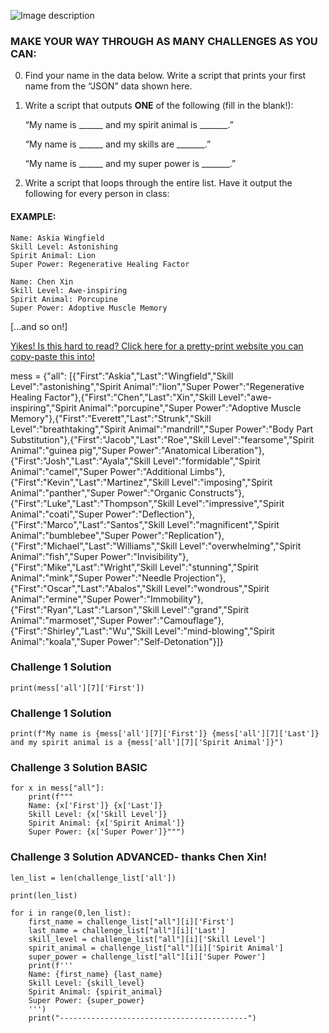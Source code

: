 
![Image description](https://github.com/csfeeser/TLG-Python/blob/master/skill%20level.png?raw=true)

### MAKE YOUR WAY THROUGH AS MANY CHALLENGES AS YOU CAN:

0. Find your name in the data below. Write a script that prints your first name from the “JSON” data shown here.

0. Write a script that outputs **ONE** of the following (fill in the blank!):

	“My name is ______ and my spirit animal is _______.”

	“My name is ______ and my skills are _______.”

	“My name is ______ and my super power is _______.” 


0. Write a script that loops through the entire list. Have it output the following for every person in class:

#### EXAMPLE:
	
    Name: Askia Wingfield
	Skill Level: Astonishing
	Spirit Animal: Lion
	Super Power: Regenerative Healing Factor
		
	Name: Chen Xin
	Skill Level: Awe-inspiring
	Spirit Animal: Porcupine
	Super Power: Adoptive Muscle Memory

[...and so on!]

[Yikes! Is this hard to read? Click here for a pretty-print website you can copy-paste this into!](https://jsonformatter.org/json-pretty-print)

mess = {"all": [{"First":"Askia","Last":"Wingfield","Skill Level":"astonishing","Spirit Animal":"lion","Super Power":"Regenerative Healing Factor"},{"First":"Chen","Last":"Xin","Skill Level":"awe-inspiring","Spirit Animal":"porcupine","Super Power":"Adoptive Muscle Memory"},{"First":"Everett","Last":"Strunk","Skill Level":"breathtaking","Spirit Animal":"mandrill","Super Power":"Body Part Substitution"},{"First":"Jacob","Last":"Roe","Skill Level":"fearsome","Spirit Animal":"guinea pig","Super Power":"Anatomical Liberation"},{"First":"Josh","Last":"Ayala","Skill Level":"formidable","Spirit Animal":"camel","Super Power":"Additional Limbs"},{"First":"Kevin","Last":"Martinez","Skill Level":"imposing","Spirit Animal":"panther","Super Power":"Organic Constructs"},{"First":"Luke","Last":"Thompson","Skill Level":"impressive","Spirit Animal":"coati","Super Power":"Deflection"},{"First":"Marco","Last":"Santos","Skill Level":"magnificent","Spirit Animal":"bumblebee","Super Power":"Replication"},{"First":"Michael","Last":"Williams","Skill Level":"overwhelming","Spirit Animal":"fish","Super Power":"Invisibility"},{"First":"Mike","Last":"Wright","Skill Level":"stunning","Spirit Animal":"mink","Super Power":"Needle Projection"},{"First":"Oscar","Last":"Abalos","Skill Level":"wondrous","Spirit Animal":"ermine","Super Power":"Immobility"},{"First":"Ryan","Last":"Larson","Skill Level":"grand","Spirit Animal":"marmoset","Super Power":"Camouflage"},{"First":"Shirley","Last":"Wu","Skill Level":"mind-blowing","Spirit Animal":"koala","Super Power":"Self-Detonation"}]}

### Challenge 1 Solution

    print(mess['all'][7]['First'])

### Challenge 1 Solution

    print(f"My name is {mess['all'][7]['First']} {mess['all'][7]['Last']} and my spirit animal is a {mess['all'][7]['Spirit Animal']}")

### Challenge 3 Solution BASIC

    for x in mess["all"]:
        print(f"""
        Name: {x['First']} {x['Last']}
        Skill Level: {x['Skill Level']}
        Spirit Animal: {x['Spirit Animal']}
        Super Power: {x['Super Power']}""")

### Challenge 3 Solution ADVANCED- thanks Chen Xin!

    len_list = len(challenge_list['all'])

    print(len_list)

    for i in range(0,len_list):
        first_name = challenge_list["all"][i]['First']
        last_name = challenge_list["all"][i]['Last']
        skill_level = challenge_list["all"][i]['Skill Level']
        spirit_animal = challenge_list["all"][i]['Spirit Animal']
        super_power = challenge_list["all"][i]['Super Power']
        print(f'''
        Name: {first_name} {last_name}
        Skill Level: {skill_level}
        Spirit Animal: {spirit_animal}
        Super Power: {super_power}
        ''')
        print("------------------------------------------")
